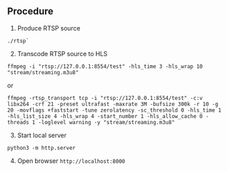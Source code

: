 ## Procedure

1. Produce RTSP source
```
./rtsp`
```

2. Transcode RTSP source to HLS 
```
ffmpeg -i "rtsp://127.0.0.1:8554/test" -hls_time 3 -hls_wrap 10 "stream/streaming.m3u8"
```
or
```
ffmpeg -rtsp_transport tcp -i "rtsp://127.0.0.1:8554/test" -c:v libx264 -crf 21 -preset ultrafast -maxrate 3M -bufsize 300k -r 10 -g 20 -movflags +faststart -tune zerolatency -sc_threshold 0 -hls_time 1 -hls_list_size 4 -hls_wrap 4 -start_number 1 -hls_allow_cache 0 -threads 1 -loglevel warning -y "stream/streaming.m3u8"
```


3. Start local server
```
python3 -m http.server
```

4. Open browser `http://localhost:8000`

